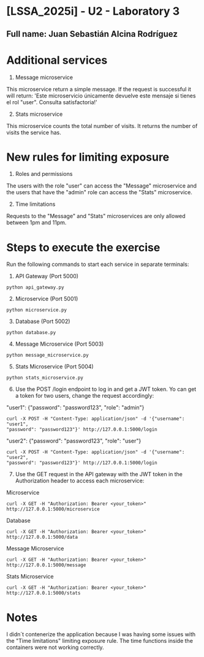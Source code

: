 # [LSSA_2025i] - U2 - Laboratory 3

## Full name: Juan Sebastián Alcina Rodríguez

# Additional services

1. Message microservice

This microservice return a simple message. If the request is successful it will return: 'Este microservicio únicamente devuelve este mensaje si tienes el rol "user". Consulta satisfactoria!'

2. Stats microservice

This microservice counts the total number of visits. It returns the number of visits the service has.

# New rules for limiting exposure

1. Roles and permissions

The users with the role "user" can access the "Message" microservice and the users that have the "admin" role can access the "Stats" microservice.

2. Time limitations

Requests to the "Message" and "Stats" microservices are only allowed between 1pm and 11pm.

# Steps to execute the exercise

Run the following commands to start each service in separate terminals:

1. API Gateway (Port 5000)
```
python api_gateway.py
```

2. Microservice (Port 5001)
```
python microservice.py
```

3. Database (Port 5002)
```
python database.py
```

4. Message Microservice (Port 5003)
```
python message_microservice.py
```

5. Stats Microservice (Port 5004)
```
python stats_microservice.py
```

6. Use the POST /login endpoint to log in and get a JWT token. Yo can get a token for two users, change the request accordingly:

"user1": {"password": "password123", "role": "admin"}

```
curl -X POST -H "Content-Type: application/json" -d '{"username": "user1",
"password": "password123"}' http://127.0.0.1:5000/login
```

"user2": {"password": "password123", "role": "user"}

```
curl -X POST -H "Content-Type: application/json" -d '{"username": "user2",
"password": "password123"}' http://127.0.0.1:5000/login
```

7. Use the GET request in the API gateway with the JWT token in the Authorization header to access each microservice:

Microservice

```
curl -X GET -H "Authorization: Bearer <your_token>"
http://127.0.0.1:5000/microservice
```

Database

```
curl -X GET -H "Authorization: Bearer <your_token>"
http://127.0.0.1:5000/data
```

Message Microservice

```
curl -X GET -H "Authorization: Bearer <your_token>"
http://127.0.0.1:5000/message
```

Stats Microservice

```
curl -X GET -H "Authorization: Bearer <your_token>"
http://127.0.0.1:5000/stats
```

# Notes

I didn´t contenerize the application because I was having some issues with the "Time limitations" limiting exposure rule. The time functions inside the containers were not working correctly.
